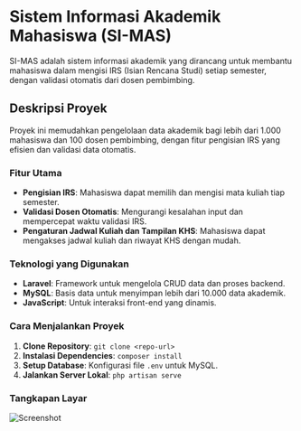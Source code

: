 # Sistem Informasi Akademik Mahasiswa (SI-MAS)

SI-MAS adalah sistem informasi akademik yang dirancang untuk membantu mahasiswa dalam mengisi IRS (Isian Rencana Studi) setiap semester, dengan validasi otomatis dari dosen pembimbing.

## Deskripsi Proyek
Proyek ini memudahkan pengelolaan data akademik bagi lebih dari 1.000 mahasiswa dan 100 dosen pembimbing, dengan fitur pengisian IRS yang efisien dan validasi data otomatis.

### Fitur Utama
- **Pengisian IRS**: Mahasiswa dapat memilih dan mengisi mata kuliah tiap semester.
- **Validasi Dosen Otomatis**: Mengurangi kesalahan input dan mempercepat waktu validasi IRS.
- **Pengaturan Jadwal Kuliah dan Tampilan KHS**: Mahasiswa dapat mengakses jadwal kuliah dan riwayat KHS dengan mudah.

### Teknologi yang Digunakan
- **Laravel**: Framework untuk mengelola CRUD data dan proses backend.
- **MySQL**: Basis data untuk menyimpan lebih dari 10.000 data akademik.
- **JavaScript**: Untuk interaksi front-end yang dinamis.

### Cara Menjalankan Proyek
1. **Clone Repository**: `git clone <repo-url>`
2. **Instalasi Dependencies**: `composer install`
3. **Setup Database**: Konfigurasi file `.env` untuk MySQL.
4. **Jalankan Server Lokal**: `php artisan serve`

### Tangkapan Layar
![Screenshot](path/to/image.png)
